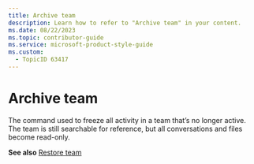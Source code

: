 ```yaml
---
title: Archive team
description: Learn how to refer to "Archive team" in your content.
ms.date: 08/22/2023
ms.topic: contributor-guide
ms.service: microsoft-product-style-guide
ms.custom:
  - TopicID 63417
---
```



# Archive team

The command used to freeze all activity in a team that’s no longer active. The team is still searchable for reference, but all conversations and files become read-only. 

**See also** [Restore team](~/teams-style-guide/a-z-word-list/r/restore-team.md)

